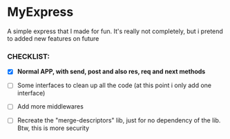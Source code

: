 # MyExpress
A simple express that I made for fun. It's really not completely, but i pretend to added new features on future

### CHECKLIST:
- [x] __Normal APP, with send, post and also res, req and next methods__
- [ ] Some interfaces to clean up all the code (at this point i only add one interface)
- [ ] Add more middlewares 
- [ ] Recreate the "merge-descriptors" lib, just for no dependency of the lib. Btw, this is more security

